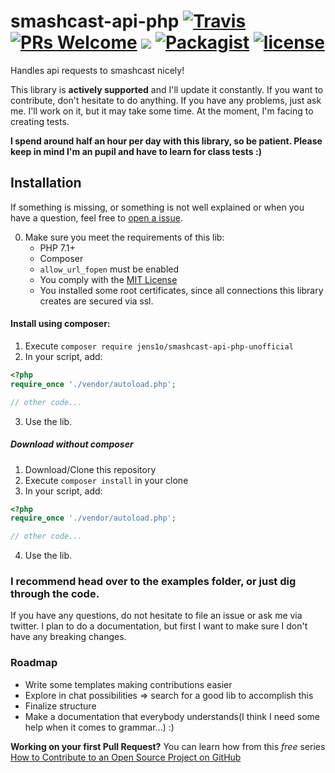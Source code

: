 # smashcast-api-php [![Travis](https://img.shields.io/travis/jens1o/smashcast-api-php-unofficial.svg?style=flat-square)](https://travis-ci.org/jens1o/smashcast-api-php-unofficial) [![PRs Welcome](https://img.shields.io/badge/PRs-welcome-brightgreen.svg?style=flat-square)](http://makeapullrequest.com) <img src="https://img.shields.io/badge/composer-jens1o%2Fsmashcast--api--php--unofficial-brightgreen.svg?style=flat-square"> [![Packagist](https://img.shields.io/packagist/v/jens1o/smashcast-api-php-unofficial.svg?style=flat-square)](https://packagist.org/packages/jens1o/smashcast-api-php-unofficial) [![license](https://img.shields.io/github/license/jens1o/smashcast-api-php-unofficial.svg?style=flat-square)]()
Handles api requests to smashcast nicely!

This library is **actively supported** and I'll update it constantly. If you want to contribute, don't hesitate to do anything. If you have any problems, just ask me.
I'll work on it, but it may take some time. At the moment, I'm facing to creating tests.

**I spend around half an hour per day with this library, so be patient. Please keep in mind I'm an pupil and have to learn for class tests :)**


## Installation
If something is missing, or something is not well explained or when you have a question, feel free to [open a issue](https://github.com/jens1o/smashcast-api-php-unofficial/issues/new).

0. Make sure you meet the requirements of this lib:
    - PHP 7.1+
    - Composer
    - `allow_url_fopen` must be enabled
    - You comply with the [MIT License](LICENSE)
    - You installed some root certificates, since all connections this library creates are secured via ssl.

#### Install using composer:
1. Execute `composer require jens1o/smashcast-api-php-unofficial`
2. In your script, add:
```php
<?php
require_once './vendor/autoload.php';

// other code...
```
3. Use the lib.


##### Download without composer
1. Download/Clone this repository
2. Execute `composer install` in your clone
3. In your script, add:
```php
<?php
require_once './vendor/autoload.php';

// other code...
```
4. Use the lib.

### I recommend head over to the examples folder, or just dig through the code.
If you have any questions, do not hesitate to file an issue or ask me via twitter.
I plan to do a documentation, but first I want to make sure I don't have any breaking changes.

### Roadmap
- Write some templates making contributions easier
- Explore in chat possibilities => search for a good lib to accomplish this
- Finalize structure
- Make a documentation that everybody understands(I think I need some help when it comes to grammar...) :)

**Working on your first Pull Request?** You can learn how from this *free* series [How to Contribute to an Open Source Project on GitHub](https://egghead.io/series/how-to-contribute-to-an-open-source-project-on-github)
